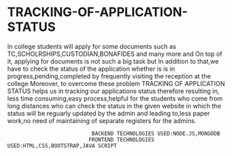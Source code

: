    # TRACKING-OF-APPLICATION-STATUS
In college students will apply for some documents such as TC,SCHOLRSHIPS,CUSTODIAN,BONAFIDES and many more and On top of it, applying for documents is not such a big task but In addition to that,we have to check the status of the application whether is is in progress,pending,completed by frequently visiting the reception at the college Moreover, to overcome these problem TRACKING OF APPLICATION STATUS helps us in tracking our applications status therefore resulting in, less time consuming,easy process,helpful for the students who come from long distances who can check the status in the given website in  which the status will be reguarly updated by the admin and leading to,less paper work,no need of maintaining of separate registers for the admins.

                               BACKEND TECHNOLOGIES USED:NODE.JS,MONGODB
                              FRONTEND TECHNOLOGIES USED:HTML,CSS,BOOTSTRAP,JAVA SCRIPT
